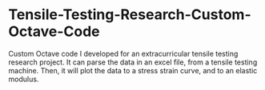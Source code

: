 # Tensile-Testing-Research-Custom-Octave-Code
Custom Octave code I developed for an extracurricular tensile testing research project. It can parse the data in an excel file, from a tensile testing machine. Then, it will plot the data to a stress strain curve, and to an elastic modulus.
